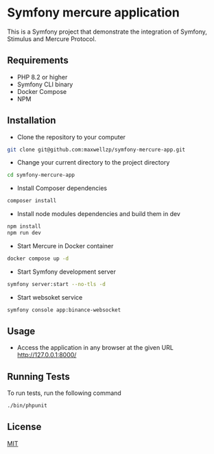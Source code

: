 # Symfony mercure application

This is a Symfony project that demonstrate the integration of Symfony, Stimulus and Mercure Protocol.


## Requirements
* PHP 8.2 or higher
* Symfony CLI binary
* Docker Compose
* NPM

## Installation
* Clone the repository to your computer
```bash
git clone git@github.com:maxwellzp/symfony-mercure-app.git
```
* Change your current directory to the project directory
```bash
cd symfony-mercure-app
```
* Install Composer dependencies
```bash
composer install
```
* Install node modules dependencies and build them in dev
```bash
npm install
npm run dev
```
* Start Mercure in Docker container
```bash
docker compose up -d
```

* Start Symfony development server
```bash
symfony server:start --no-tls -d
```
* Start websoket service
```bash
symfony console app:binance-websocket
```

## Usage
* Access the application in any browser at the given URL http://127.0.0.1:8000/

## Running Tests

To run tests, run the following command

```bash
./bin/phpunit
```


## License

[MIT](https://choosealicense.com/licenses/mit/)

